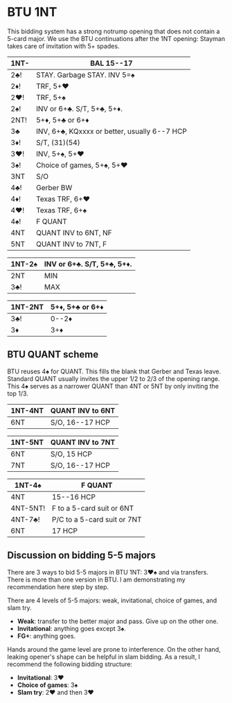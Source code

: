 # BTU 1NT

This bidding system has a strong notrump opening that does not contain a 5-card
major.  We use the BTU continuations after the 1NT opening: Stayman takes care
of invitation with 5+ spades.

| 1NT- | BAL 15--17 |
|------|------------|
| 2♣!  | STAY. Garbage STAY. INV 5=♠
| 2♦!  | TRF, 5+♥
| 2♥!  | TRF, 5+♠
| 2♠!  | INV or 6+♣.  S/T, 5+♣, 5+♦.
| 2NT! | 5+♦, 5+♣ or 6+♦
| 3♣   | INV, 6+♣, KQxxxx or better, usually 6--7 HCP
| 3♦!  | S/T, (31)(54)
| 3♥!  | INV, 5+♠, 5+♥
| 3♠!  | Choice of games, 5+♠, 5+♥
| 3NT  | S/O
| 4♣!  | Gerber BW
| 4♦!  | Texas TRF, 6+♥
| 4♥!  | Texas TRF, 6+♠
| 4♠!  | F QUANT
| 4NT  | QUANT INV to 6NT, NF
| 5NT  | QUANT INV to 7NT, F

| 1NT-2♠ | INV or 6+♣.  S/T, 5+♣, 5+♦. |
|--------|-----------------------------|
| 2NT    | MIN
| 3♣!    | MAX

| 1NT-2NT | 5+♦, 5+♣ or 6+♦ |
|---------|-----------------|
| 3♣!     | 0--2♦
| 3♦      | 3+♦

## BTU QUANT scheme

BTU reuses 4♠ for QUANT.  This fills the blank that Gerber and Texas leave.
Standard QUANT usually invites the upper 1/2 to 2/3 of the opening range.  This
4♠ serves as a narrower QUANT than 4NT or 5NT by only inviting the top 1/3.

| 1NT-4NT | QUANT INV to 6NT |
|---------|------------------|
| 6NT     | S/O, 16--17 HCP  |

| 1NT-5NT | QUANT INV to 7NT |
|---------|------------------|
| 6NT     | S/O, 15 HCP      |
| 7NT     | S/O, 16--17 HCP  |

| 1NT-4♠   | F QUANT |
|----------|---------|
| 4NT      | 15--16 HCP
| 4NT-5NT! | F to a 5-card suit or 6NT
| 4NT-7♣!  | P/C to a 5-card suit or 7NT
| 6NT      | 17 HCP

## Discussion on bidding 5-5 majors

There are 3 ways to bid 5-5 majors in BTU 1NT: 3♥♠ and via transfers.  There is
more than one version in BTU.  I am demonstrating my recommendation here step by
step.

There are 4 levels of 5-5 majors: weak, invitational, choice of games, and slam
try.

- **Weak**: transfer to the better major and pass.  Give up on the other one.
- **Invitational**: anything goes except 3♠.
- **FG+**: anything goes.

Hands around the game level are prone to interference.  On the other hand,
leaking opener's shape can be helpful in slam bidding.  As a result, I
recommend the following bidding structure:

- **Invitational**: 3♥
- **Choice of games**: 3♠
- **Slam try**: 2♥ and then 3♥
